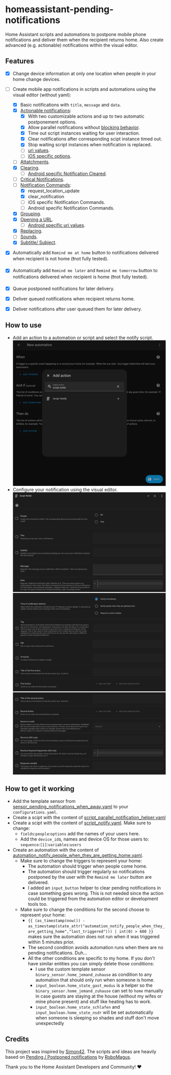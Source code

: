 # homeassistant-pending-notifications
Home Assistant scripts and automations to postpone mobile phone notifications and deliver them when the recipient returns home. Also create advanced (e.g. actionable) notifications within the visual editor.

## Features
- [x] Change device information at only one location when people in your home change devices.
- [ ] Create mobile app notifications in scripts and automations using the visual editor (without yaml):
  - [x] Basic notifications with `title`, `message` and `data`.
  - [x] [Actionable notifications](https://companion.home-assistant.io/docs/notifications/actionable-notifications):
    - [x] With two customizable actions and up to two automatic postponement options.
    - [x] Allow parallel notifications without [blocking behavior](https://companion.home-assistant.io/docs/notifications/actionable-notifications#blocking-behaviour).
    - [x] Time out script instances waiting for user interaction.
    - [x] Clear notifications after corresponding scipt instance timed out.
    - [x] Stop waiting script instances when notification is replaced.
    - [ ] [uri values](https://companion.home-assistant.io/docs/notifications/actionable-notifications#uri-values).
    - [ ] [iOS specific options](https://companion.home-assistant.io/docs/notifications/actionable-notifications#ios-specific-options).
  - [ ] [Attatchments](https://companion.home-assistant.io/docs/notifications/notification-attachments).
  - [x] [Clearing](https://companion.home-assistant.io/docs/notifications/notifications-basic#clearing).
    - [ ] [Android specific Notification Cleared](https://companion.home-assistant.io/docs/notifications/notification-cleared).
  - [ ] [Critical Notifications](https://companion.home-assistant.io/docs/notifications/critical-notifications).
  - [ ] [Notification Commands](https://companion.home-assistant.io/docs/notifications/notification-commands):
    - [x] request_location_update
    - [x] clear_notification
    - [ ] iOS specific Notification Commands.
    - [ ] Android specific Notification Commands.
  - [x] [Grouping](https://companion.home-assistant.io/docs/notifications/notifications-basic#grouping).
  - [x] [Opening a URL](https://companion.home-assistant.io/docs/notifications/notifications-basic#opening-a-url).
    - [ ] [Android specific uri values](https://companion.home-assistant.io/docs/notifications/actionable-notifications#blocking-behaviour).
  - [x] [Replacing](https://companion.home-assistant.io/docs/notifications/notifications-basic#replacing).
  - [ ] [Sounds](https://companion.home-assistant.io/docs/notifications/notification-sounds).
  - [x] [Subtitle/ Subject](https://companion.home-assistant.io/docs/notifications/notifications-basic#subtitle--subject).
- [x] Automatically add `Remind me at home` button to notifications delivered when recipient is not home (❗not fully tested).
- [x] Automatically add `Remind me later` and `Remind me tomorrow` button to notifications delivered when recipient is home (❗not fully tested).
- [x] Queue postponed notifications for later delivery.
- [x] Deliver queued notifications when recipient returns home.
- [x] Deliver notifications after user queued them for later delivery.


## How to use
- Add an action to a automation or script and select the notify script.
![alt text](add_action.png)
- Configure your notification using the visual editor.
![alt text](notify_1.png)
![alt text](notify_2.png)
![alt text](notify_3.png)


## How to get it working
- Add the template sensor from [sensor_pending_notifications_when_away.yaml](sensor_pending_notifications_when_away.yaml) to your `configurations.yaml`.
- Create a scipt with the content of [script_parallel_notification_helper.yaml](script_parallel_notification_helper.yaml)
- Create a scipt with the content of [script_notify.yaml](script_notify.yaml). Make sure to change:
  - `fields`:`people`:`options` add the names of your users here.
  - Add the `device_id`s, names and device OS for those users to: `sequence`:`[1]`:`variables`:`users`
- Create an automation with the content of [automation_notify_people_when_they_are_getting_home.yaml](automation_notify_people_when_they_are_getting_home.yaml).
  - Make sure to change the triggers to represent your home:
    - The automation should trigger when people come home.
    - The automation should trigger regularly so notifications postponed by the user with the `Remind me later` button are delivered.
    - I added an `input_button` helper to clear pending notifications in case something goes wrong. This is not needed since the action could be triggered from the automation editor or development tools too.
  - Make sure to change the conditions for the second choose to represent your home:
    - `{{ (as_timestamp(now()) - as_timestamp(state_attr("automation_notify_people_when_they_are_getting_home","last_triggered"))) | int(0) > 600 }}` makes sure the automation does not run when it was triggered within 5 minutes prior.
    - The second condition avoids automation runs when there are no pending notifications. Duh...
    - All the other conditions are specific to my home. If you don't have similar entities you can simply delete those conditions:
      - I use the custom template sensor `binary_sensor.home_jemand_zuhause` as condition to any automation that should only run when someone is home.
      - `input_boolean.home_state_gast_modus` is a helper so the `binary_sensor.home_jemand_zuhause` can set to `home` manually in case guests are staying at the house (without my wifes or mine phone present) and stuff like heating has to work.
      - `input_boolean.home_state_schlafen` and `input_boolean.home_state_nsdr` will be set automatically when someone is sleeping so shades and stuff don't move unexpectedly

## Credits
This project was inspired by [Simon42](https://www.simon42.com/home-assistant-zu-hause-benachrichtigen/). The scripts and ideas are heavily based on [Pending / Postponed notifications](https://community.home-assistant.io/t/pending-postponed-notifications/363234) by [RoboMagus](https://gist.github.com/RoboMagus/).

Thank you to the Home Assistant Developers and Community! ❤️